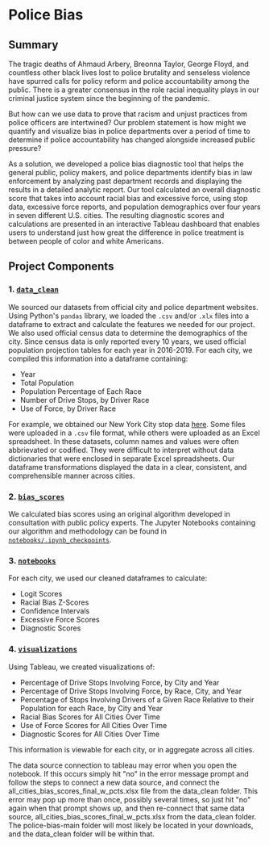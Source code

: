 # Police Bias
## Summary
The tragic deaths of Ahmaud Arbery, Breonna Taylor, George Floyd, and countless other black lives lost to police brutality and senseless violence have spurred calls for policy reform and police accountability among the public. There is a greater consensus in the role racial inequality plays in our criminal justice system since the beginning of the pandemic. 

But how can we use data to prove that racism and unjust practices from police officers are intertwined? Our problem statement is how might we quantify and visualize bias in police departments over a period of time to determine if police accountability has changed alongside increased public pressure?

As a solution, we developed a police bias diagnostic tool that helps the general public, policy makers, and police departments identify bias in law enforcement by analyzing past department records and displaying the results in a detailed analytic report. Our tool calculated an overall diagnostic score that takes into account racial bias and excessive force, using stop data, excessive force reports, and population demographics over four years in seven different U.S. cities. The resulting diagnostic scores and calculations are presented in an interactive Tableau dashboard that enables users to understand just how great the difference in police treatment is between people of color and white Americans.

## Project Components
### 1. [`data_clean`](/data_clean)

We sourced our datasets from official city and police department websites. Using Python's `pandas` library, we loaded the `.csv` and/or `.xlx` files into a dataframe to extract and calculate the features we needed for our project. We also used official census data to determine the demographics of the city. Since census data is only reported every 10 years, we used official population projection tables for each year in 2016-2019. For each city, we compiled this information into a dataframe containing:
- Year
- Total Population
- Population Percentage of Each Race
- Number of Drive Stops, by Driver Race
- Use of Force, by Driver Race

For example, we obtained our New York City stop data [here](https://www1.nyc.gov/site/nypd/stats/reports-analysis/stopfrisk.page). Some files were uploaded in a `.csv` file format, while others were uploaded as an Excel spreadsheet. In these datasets, column names and values were often abbrievated or codified. They were difficult to interpret without data dictionaries that were enclosed in separate Excel spreadsheets. Our dataframe transformations displayed the data in a clear, consistent, and comprehensible manner across cities.

### 2. [`bias_scores`](/bias_scores)

We calculated bias scores using an original algorithm developed in consultation with public policy experts. The Jupyter Notebooks containing our algorithm and methodology can be found in [`notebooks/.ipynb_checkpoints`](notebooks/.ipynb_checkpoints).

### 3. [`notebooks`](/notebooks)

For each city, we used our cleaned dataframes to calculate:
- Logit Scores
- Racial Bias Z-Scores
- Confidence Intervals
- Excessive Force Scores
- Diagnostic Scores

### 4. [`visualizations`](/visualizations)

Using Tableau, we created visualizations of:
- Percentage of Drive Stops Involving Force, by City and Year
- Percentage of Drive Stops Involving Force, by Race, City, and Year
- Percentage of Stops Involving Drivers of a Given Race Relative to their Population for each Race, by City and Year
- Racial Bias Scores for All Cities Over Time
- Use of Force Scores for All Cities Over Time
- Diagnostic Scores for All Cities Over Time

This information is viewable for each city, or in aggregate across all cities.

The data source connection to tableau may error when you open the notebook. If this occurs simply hit "no" in the error message prompt and follow the steps to connect a new data source, and connect the all_cities_bias_scores_final_w_pcts.xlsx file from the data_clean folder. This error may pop up more than once, possibly several times, so just hit "no" again when that prompt shows up, and then re-connect that same data source, all_cities_bias_scores_final_w_pcts.xlsx from the data_clean folder. The police-bias-main folder will most likely be located in your downloads, and the data_clean folder will be within that.

